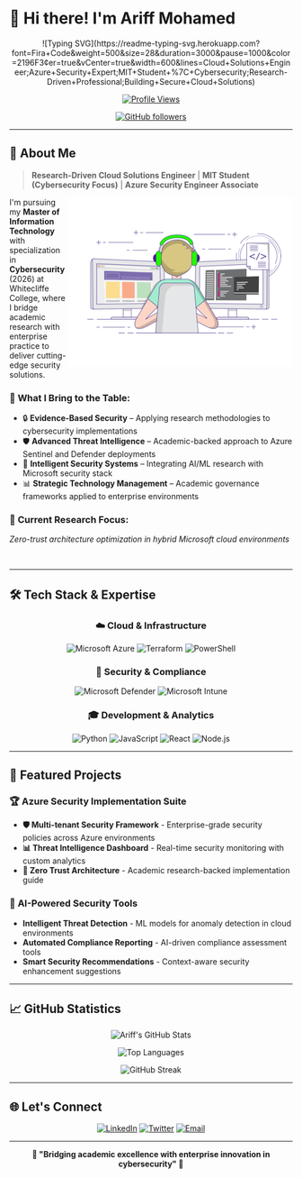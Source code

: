 # 💫 Hi there! I'm **Ariff Mohamed**

<div align="center">
    ![Typing SVG](https://readme-typing-svg.herokuapp.com?font=Fira+Code&weight=500&size=28&duration=3000&pause=1000&color=2196F3&center=true&vCenter=true&width=600&lines=Cloud+Solutions+Engineer;Azure+Security+Expert;MIT+Student+%7C+Cybersecurity;Research-Driven+Professional;Building+Secure+Cloud+Solutions)
  
  
[![Profile Views](https://komarev.com/ghpvc/?username=a-ariff&label=Profile%20views&color=0e75b6&style=flat)](https://github.com/a-ariff)
  
[![GitHub followers](https://img.shields.io/github/followers/a-ariff?label=Followers&style=social)](https://github.com/a-ariff)
</div>

---

## 🎯 **About Me**

> **Research-Driven Cloud Solutions Engineer** | **MIT Student (Cybersecurity Focus)** | **Azure Security Engineer Associate**

<img align="right" alt="Coding" width="400" src="https://raw.githubusercontent.com/devSouvik/devSouvik/master/gif3.gif">

I'm pursuing my **Master of Information Technology** with specialization in **Cybersecurity** (2026) at Whitecliffe College, where I bridge academic research with enterprise practice to deliver cutting-edge security solutions.

### 🌟 **What I Bring to the Table:**
- 🔒 **Evidence-Based Security** – Applying research methodologies to cybersecurity implementations
- 🛡️ **Advanced Threat Intelligence** – Academic-backed approach to Azure Sentinel and Defender deployments  
- 🤖 **Intelligent Security Systems** – Integrating AI/ML research with Microsoft security stack
- 📊 **Strategic Technology Management** – Academic governance frameworks applied to enterprise environments

### 🔬 **Current Research Focus:**
*Zero-trust architecture optimization in hybrid Microsoft cloud environments*

<br clear="right"/>

---

## 🛠️ **Tech Stack & Expertise**

<div align="center">

### ☁️ **Cloud & Infrastructure**
![Microsoft Azure](https://img.shields.io/badge/Microsoft%20Azure-0089D0?style=for-the-badge&logo=microsoft-azure&logoColor=white)
![Terraform](https://img.shields.io/badge/Terraform-7B42BC?style=for-the-badge&logo=terraform&logoColor=white)
![PowerShell](https://img.shields.io/badge/PowerShell-5391FE?style=for-the-badge&logo=powershell&logoColor=white)

### 🔐 **Security & Compliance**
![Microsoft Defender](https://img.shields.io/badge/Microsoft%20Defender-00A4EF?style=for-the-badge&logo=microsoft&logoColor=white)
![Microsoft Intune](https://img.shields.io/badge/Microsoft%20Intune-0078D4?style=for-the-badge&logo=microsoft&logoColor=white)

### 🎓 **Development & Analytics**
![Python](https://img.shields.io/badge/Python-3776AB?style=for-the-badge&logo=python&logoColor=white)
![JavaScript](https://img.shields.io/badge/JavaScript-F7DF1E?style=for-the-badge&logo=javascript&logoColor=black)
![React](https://img.shields.io/badge/React-20232A?style=for-the-badge&logo=react&logoColor=61DAFB)
![Node.js](https://img.shields.io/badge/Node.js-43853D?style=for-the-badge&logo=node.js&logoColor=white)

</div>

---

## 🚀 **Featured Projects**

### 🏆 **Azure Security Implementation Suite**
- **🛡️ Multi-tenant Security Framework** - Enterprise-grade security policies across Azure environments
- **📊 Threat Intelligence Dashboard** - Real-time security monitoring with custom analytics
- **🔐 Zero Trust Architecture** - Academic research-backed implementation guide

### 🤖 **AI-Powered Security Tools**
- **Intelligent Threat Detection** - ML models for anomaly detection in cloud environments
- **Automated Compliance Reporting** - AI-driven compliance assessment tools
- **Smart Security Recommendations** - Context-aware security enhancement suggestions

---

## 📈 **GitHub Statistics**

<div align="center">

![Ariff's GitHub Stats](https://github-readme-stats.vercel.app/api?username=a-ariff&show_icons=true&theme=tokyonight&hide_border=true&count_private=true)

![Top Languages](https://github-readme-stats.vercel.app/api/top-langs/?username=a-ariff&layout=compact&theme=tokyonight&hide_border=true)

![GitHub Streak](https://streak-stats.demolab.com/?user=a-ariff&theme=tokyonight&hide_border=true)

</div>

---

## 🌐 **Let's Connect**

<div align="center">

[![LinkedIn](https://img.shields.io/badge/LinkedIn-0077B5?style=for-the-badge&logo=linkedin&logoColor=white)](https://linkedin.com/in/ariff-mohamed)
[![Twitter](https://img.shields.io/badge/Twitter-1DA1F2?style=for-the-badge&logo=twitter&logoColor=white)](https://twitter.com/a_ariff)
[![Email](https://img.shields.io/badge/Email-D14836?style=for-the-badge&logo=gmail&logoColor=white)](mailto:ariff.mohamed@example.com)

</div>

---

<div align="center">

**💫 "Bridging academic excellence with enterprise innovation in cybersecurity" 💫**

</div>

